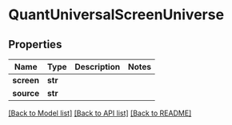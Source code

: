 # QuantUniversalScreenUniverse


## Properties
Name | Type | Description | Notes
------------ | ------------- | ------------- | -------------
**screen** | **str** |  | 
**source** | **str** |  | 

[[Back to Model list]](../README.md#documentation-for-models) [[Back to API list]](../README.md#documentation-for-api-endpoints) [[Back to README]](../README.md)


